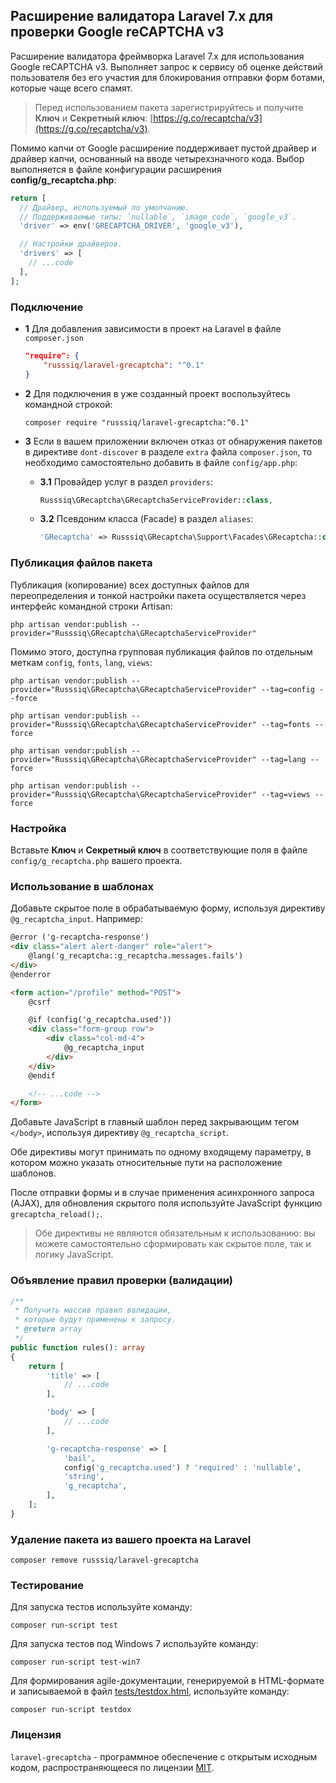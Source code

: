 ## Расширение валидатора Laravel 7.x для проверки Google reCAPTCHA v3

Расширение валидатора фреймворка Laravel 7.x для использования Google reCAPTCHA v3. Выполняет запрос к сервису об оценке действий пользователя без его участия для блокирования отправки форм ботами, которые чаще всего спамят.

 >Перед использованием пакета зарегистрируйтесь и получите **Ключ** и **Секретный ключ**: [https://g.co/recaptcha/v3](https://g.co/recaptcha/v3).

Помимо капчи от Google расширение поддерживает пустой драйвер и драйвер капчи, основанный на вводе четырехзначного кода. Выбор выполняется в файле конфигурации расширения **config/g_recaptcha.php**:

```php
return [
  // Драйвер, используемый по умолчанию.
  // Поддерживаемые типы: `nullable`, `image_code`, `google_v3`.
  'driver' => env('GRECAPTCHA_DRIVER', 'google_v3'),

  // Настройки драйверов.
  'drivers' => [
    // ...code
  ],
];
```

### Подключение

 - **1** Для добавления зависимости в проект на Laravel в файле `composer.json`

    ```json
    "require": {
        "russsiq/laravel-grecaptcha": "^0.1"
    }
    ```

 - **2** Для подключения в уже созданный проект воспользуйтесь командной строкой:

    ```console
    composer require "russsiq/laravel-grecaptcha:^0.1"
    ```

 - **3** Если в вашем приложении включен отказ от обнаружения пакетов в директиве `dont-discover` в разделе `extra` файла `composer.json`, то необходимо самостоятельно добавить в файле `config/app.php`:

    - **3.1** Провайдер услуг в раздел `providers`:

        ```php
        Russsiq\GRecaptcha\GRecaptchaServiceProvider::class,
        ```

    - **3.2** Псевдоним класса (Facade) в раздел `aliases`:

        ```php
        'GRecaptcha' => Russsiq\GRecaptcha\Support\Facades\GRecaptcha::class,
        ```

### Публикация файлов пакета

Публикация (копирование) всех доступных файлов для переопределения и тонкой настройки пакета осуществляется через интерфейс командной строки Artisan:

```console
php artisan vendor:publish --provider="Russsiq\GRecaptcha\GRecaptchaServiceProvider"
```

Помимо этого, доступна групповая публикация файлов по отдельным меткам `config`, `fonts`, `lang`, `views`:

```console
php artisan vendor:publish --provider="Russsiq\GRecaptcha\GRecaptchaServiceProvider" --tag=config --force
```

```console
php artisan vendor:publish --provider="Russsiq\GRecaptcha\GRecaptchaServiceProvider" --tag=fonts --force
```

```console
php artisan vendor:publish --provider="Russsiq\GRecaptcha\GRecaptchaServiceProvider" --tag=lang --force
```

```console
php artisan vendor:publish --provider="Russsiq\GRecaptcha\GRecaptchaServiceProvider" --tag=views --force
```

### Настройка

Вставьте **Ключ** и **Секретный ключ** в соответствующие поля в файле `config/g_recaptcha.php` вашего проекта.

### Использование в шаблонах

Добавьте скрытое поле в обрабатываемую форму, используя директиву `@g_recaptcha_input`. Например:

```html
@error ('g-recaptcha-response')
<div class="alert alert-danger" role="alert">
    @lang('g_recaptcha::g_recaptcha.messages.fails')
</div>
@enderror

<form action="/profile" method="POST">
    @csrf

    @if (config('g_recaptcha.used'))
    <div class="form-group row">
        <div class="col-md-4">
            @g_recaptcha_input
        </div>
    </div>
    @endif

    <!-- ...code -->
</form>
```

Добавьте JavaScript в главный шаблон перед закрывающим тегом `</body>`, используя директиву `@g_recaptcha_script`.

Обе директивы могут принимать по одному входящему параметру, в котором можно указать относительные пути на расположение шаблонов.

После отправки формы и в случае применения асинхронного запроса (AJAX), для обновления скрытого поля используйте JavaScript функцию `grecaptcha_reload();`.

 > Обе директивы не являются обязательным к использованию: вы можете самостоятельно сформировать как скрытое поле, так и логику JavaScript.

### Объявление правил проверки (валидации)

```php
/**
 * Получить массив правил валидации,
 * которые будут применены к запросу.
 * @return array
 */
public function rules(): array
{
    return [
        'title' => [
            // ...code
        ],

        'body' => [
            // ...code
        ],

        'g-recaptcha-response' => [
            'bail',
            config('g_recaptcha.used') ? 'required' : 'nullable',
            'string',
            'g_recaptcha',
        ],
    ];
}
```

### Удаление пакета из вашего проекта на Laravel

```console
composer remove russsiq/laravel-grecaptcha
```

### Тестирование

Для запуска тестов используйте команду:

```console
composer run-script test
```

Для запуска тестов под Windows 7 используйте команду:

```console
composer run-script test-win7
```

Для формирования agile-документации, генерируемой в HTML-формате и записываемой в файл [tests/testdox.html](tests/testdox.html), используйте команду:

```console
composer run-script testdox
```

### Лицензия

`laravel-grecaptcha` - программное обеспечение с открытым исходным кодом, распространяющееся по лицензии [MIT](https://choosealicense.com/licenses/mit/).
